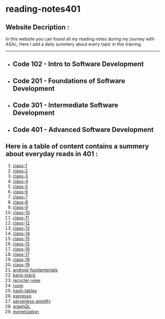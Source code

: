 # reading-notes401

## Website Decription  :


In this website you can found all my reading notes during my journey with ASAc, Here I add a daily summery about every topic in this training.

---
* ## Code 102 - Intro to Software Development
* ## Code 201 - Foundations of Software Development
* ## Code 301 - Intermediate Software Development
* ## Code 401 - Advanced Software Development



## **Here is a table of content contains a summery about everyday reads in 401 :**



1. [class-1](https://balqeesalfasatlah.github.io/reading-notes401//class-1)
2. [class-2](https://balqeesalfasatlah.github.io/reading-notes401//class-2)
3. [class-3](https://balqeesalfasatlah.github.io/reading-notes401//class-3)
4. [class-4](https://balqeesalfasatlah.github.io/reading-notes401//class-4)
5. [class-5](https://balqeesalfasatlah.github.io/reading-notes401//class-5)
6. [class-6](https://balqeesalfasatlah.github.io/reading-notes401//class-6)
7. [class-7](https://balqeesalfasatlah.github.io/reading-notes401//class-7)
8. [class-8](https://balqeesalfasatlah.github.io/reading-notes401//class-8)
9. [class-9](https://balqeesalfasatlah.github.io/reading-notes401//class-9)
10. [class-10](https://balqeesalfasatlah.github.io/reading-notes401//class-10)
11. [class-11](https://balqeesalfasatlah.github.io/reading-notes401//class-11)
12. [class-12](https://balqeesalfasatlah.github.io/reading-notes401//class-12)
13. [class-13](https://balqeesalfasatlah.github.io/reading-notes401//class-13)
14. [class-14](https://balqeesalfasatlah.github.io/reading-notes401//class-14)
15. [class-15](https://balqeesalfasatlah.github.io/reading-notes401//class-15)
15. [class-15](https://balqeesalfasatlah.github.io/reading-notes401//class-15)
16. [class-16](https://balqeesalfasatlah.github.io/reading-notes401//class-16)
17. [class-17](https://balqeesalfasatlah.github.io/reading-notes401//class-17)
18. [class-18](https://balqeesalfasatlah.github.io/reading-notes401//class-18)
19. [class-19](https://balqeesalfasatlah.github.io/reading-notes401//class-19)
20. [android-fundamentals](https://balqeesalfasatlah.github.io/reading-notes401//android-fundamentals)
21. [back-stack](https://balqeesalfasatlah.github.io/reading-notes401//back-stack)
22. [recycler-view](https://balqeesalfasatlah.github.io/reading-notes401//recycler-view)
23. [room](https://balqeesalfasatlah.github.io/reading-notes401//room)
24. [hash-tables](https://balqeesalfasatlah.github.io/reading-notes401//hash-tables)
25. [espresso](https://balqeesalfasatlah.github.io/reading-notes401//espresso)
26. [serverless-amplify](https://balqeesalfasatlah.github.io/reading-notes401//serverless-amplify)
27. [graphQL](https://balqeesalfasatlah.github.io/reading-notes401//graphQL)
28. [monetization](https://balqeesalfasatlah.github.io/reading-notes401//monetization)





